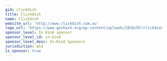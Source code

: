 ```yaml
---
gid: clickdish
title: Clickdish
name: Clickdish
website_url: 'http://www.clickdish.com.au'
logo_url: 'https://www.govhack.org/wp-content/uploads/2016/07/clickdish.png'
sponsor_level: In Kind sponsor
sponsor_level_id: in-kind
sponsor_level_desc: In-Kind Sponsors
jurisdiction: qld
is_sponsor: true
---
```

